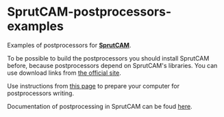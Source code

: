 # SprutCAM-postprocessors-examples
Examples of postprocessors for [**SprutCAM**](https://www.sprutcam.com).

To be possible to build the postprocessors you should install SprutCAM before, because postprocessors depend on SprutCAM's libraries. 
You can use download links from [ the official site](https://www.sprutcam.com).

Use instructions from [this page](https://kb.sprutcam.com/display/SKB/Prepare+computer+to+develop+.NET+postprocessors) to prepare your computer for postprocessors writing.


Documentation of postprocessing in SprutCAM can be foud [here](https://cepera-one.github.io/index.html).
